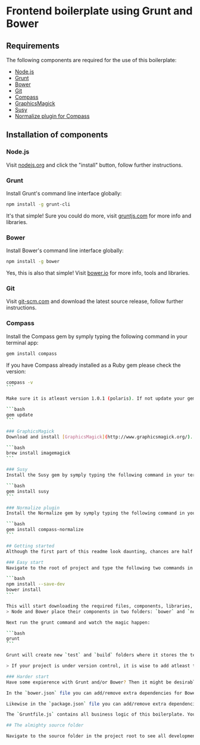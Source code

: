 # Frontend boilerplate using Grunt and Bower

## Requirements
The following components are required for the use of this boilerplate:

* [Node.js](#nodejs)
* [Grunt](#grunt)
* [Bower](#bower)
* [Git](#git)
* [Compass](#compass)
* [GraphicsMagick](#graphicsmagick)
* [Susy](#susy)
* [Normalize plugin for Compass](#normalize-plugin)

## Installation of components

### Node.js
Visit [nodejs.org](http://nodejs.org/) and click the "install" button, follow further instructions.

### Grunt
Install Grunt's command line interface globally:

```bash
npm install -g grunt-cli
```

It's that simple! Sure you could do more, visit [gruntjs.com](http://gruntjs.com/) for more info and libraries.

### Bower
Install Bower's command line interface globally:

```bash
npm install -g bower
```

Yes, this is also that simple! Visit [bower.io](http://bower.io/) for more info, tools and libraries.

### Git
Visit [git-scm.com](http://git-scm.com/) and download the latest source release, follow further instructions.

### Compass
Install the Compass gem by symply typing the following command in your terminal app:

```bash
gem install compass
```

If you have Compass already installed as a Ruby gem please check the version:

````bash
compass -v
```

Make sure it is atleast version 1.0.1 (polaris). If not update your gems:

```bash
gem update
```

### GraphicsMagick
Download and install [GraphicsMagick](http://www.graphicsmagick.org/). In Mac OS X, you can simply use [Homebrew](http://mxcl.github.io/homebrew/) and do:

```bash
brew install imagemagick
```

### Susy
Install the Susy gem by symply typing the following command in your terminal app:

```bash
gem install susy
```

### Normalize plugin
Install the Normalize gem by symply typing the following command in your terminal app:

```bash
gem install compass-normalize
```

## Getting started
Although the first part of this readme look daunting, chances are half of the components are already installed on your system. Next step is to start developing.

### Easy start
Navigate to the root of project and type the following two commands in your terminal app:

```bash
npm install --save-dev
bower install
```

This will start downloading the required files, components, libraries, etc, to your project. 
> Node and Bower place their components in two folders: `bower` and `node_modules`. If you use version control on your project it is wise to exclude these dirs from your commits, these can get quite weighty, whilst not contributing anything to your production enviroment.

Next run the grunt command and watch the magic happen:

```bash
grunt
```

Grunt will create new `test` and `build` folders where it stores the test (uncompressed) and production files. Open a browser and navigate to [0.0.0.0:9000](http://0.0.0.0:9000) and check out the website that being live rendered from the test folder.

> If your project is under version control, it is wise to add atleast the `test` folder to your ignore list.

### Harder start
Have some expierence with Grunt and/or Bower? Then it might be desirable to change settings to your comfort.

In the `bower.json` file you can add/remove extra dependencies for Bower.

Likewise in the `package.json` file you can add/remove extra dependencies for the Grunt task runner.

The `Gruntfile.js` contains all business logic of this boilerplate. You can alter the build and asset paths here or change specific component settings. See [gruntjs.com](http://gruntjs.com/) for more information on Grunt settings and the GitHub repositories of the components (see `package.json`) for more info about their inner workings.

## The almighty source folder

Navigate to the source folder in the project root to see all development files.